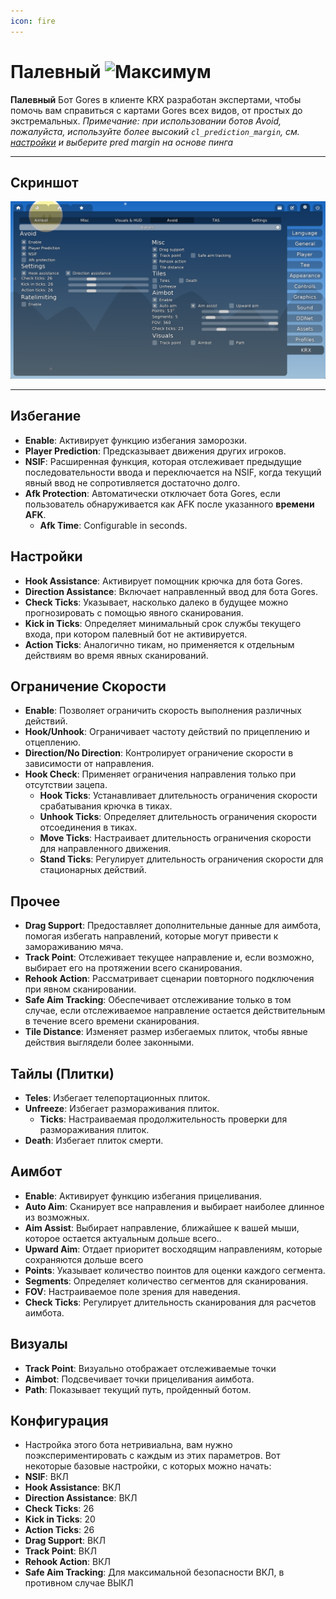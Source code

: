 ```yaml
---
icon: fire
---
```


# Палевный ![Максимум](https://img.shields.io/badge/Ultimate-%23f76d6d?style=flat-square)
**Палевный** Бот Gores в клиенте KRX разработан экспертами, чтобы помочь вам справиться с картами Gores всех видов, от простых до экстремальных.
*Примечание: при использовании ботов Avoid, пожалуйста, используйте более высокий `cl_prediction_margin`, см. [настройки](../settings.md) и выберите pred margin на основе пинга*

---

## **Скриншот**
![Палевное Меню - Рекомендованные настройки](https://raw.githubusercontent.com/Krixx1337/krxclient-docs/refs/heads/main/images/blatant-menu.png)

---

## **Избегание**
- **Enable**: Активирует функцию избегания заморозки.
- **Player Prediction**: Предсказывает движения других игроков.
- **NSIF**: Расширенная функция, которая отслеживает предыдущие последовательности ввода и переключается на NSIF, когда текущий явный ввод не сопротивляется достаточно долго.
- **Afk Protection**: Автоматически отключает бота Gores, если пользователь обнаруживается как AFK после указанного **времени AFK**.
  - **Afk Time**: Configurable in seconds.

## **Настройки**
- **Hook Assistance**: Активирует помощник крючка для бота Gores.
- **Direction Assistance**: Включает направленный ввод для бота Gores.
- **Check Ticks**: Указывает, насколько далеко в будущее можно прогнозировать с помощью явного сканирования.
- **Kick in Ticks**: Определяет минимальный срок службы текущего входа, при котором палевный бот не активируется.
- **Action Ticks**: Аналогично тикам, но применяется к отдельным действиям во время явных сканирований.

## **Ограничение Скорости**
- **Enable**: Позволяет ограничить скорость выполнения различных действий.
- **Hook/Unhook**: Ограничивает частоту действий по прицеплению и отцеплению.
- **Direction/No Direction**: Контролирует ограничение скорости в зависимости от направления.
- **Hook Check**: Применяет ограничения направления только при отсутствии зацепа.
  - **Hook Ticks**: Устанавливает длительность ограничения скорости срабатывания крючка в тиках.
  - **Unhook Ticks**: Определяет длительность ограничения скорости отсоединения в тиках.
  - **Move Ticks**: Настраивает длительность ограничения скорости для направленного движения.
  - **Stand Ticks**: Регулирует длительность ограничения скорости для стационарных действий.

## **Прочее**
- **Drag Support**: Предоставляет дополнительные данные для аимбота, помогая избегать направлений, которые могут привести к замораживанию мяча.
- **Track Point**: Отслеживает текущее направление и, если возможно, выбирает его на протяжении всего сканирования.
- **Rehook Action**: Рассматривает сценарии повторного подключения при явном сканировании.
- **Safe Aim Tracking**: Обеспечивает отслеживание только в том случае, если отслеживаемое направление остается действительным в течение всего времени сканирования.
- **Tile Distance**: Изменяет размер избегаемых плиток, чтобы явные действия выглядели более законными.

## **Тайлы (Плитки)**
- **Teles**: Избегает телепортационных плиток.
- **Unfreeze**: Избегает размораживания плиток.
  - **Ticks**: Настраиваемая продолжительность проверки для размораживания плиток.
- **Death**: Избегает плиток смерти.

## **Аимбот**
- **Enable**: Активирует функцию избегания прицеливания.
- **Auto Aim**: Сканирует все направления и выбирает наиболее длинное из возможных.
- **Aim Assist**: Выбирает направление, ближайшее к вашей мыши, которое остается актуальным дольше всего..
- **Upward Aim**: Отдает приоритет восходящим направлениям, которые сохраняются дольше всего
- **Points**: Указывает количество поинтов для оценки каждого сегмента.
- **Segments**: Определяет количество сегментов для сканирования.
- **FOV**: Настраиваемое поле зрения для наведения.
- **Check Ticks**: Регулирует длительность сканирования для расчетов аимбота.

## **Визуалы**
- **Track Point**: Визуально отображает отслеживаемые точки
- **Aimbot**: Подсвечивает точки прицеливания аимбота.
- **Path**: Показывает текущий путь, пройденный ботом.

## **Конфигурация**
- Настройка этого бота нетривиальна, вам нужно поэкспериментировать с каждым из этих параметров. Вот некоторые базовые настройки, с которых можно начать:
- **NSIF**: ВКЛ
- **Hook Assistance**: ВКЛ
- **Direction Assistance**: ВКЛ
- **Check Ticks**: 26
- **Kick in Ticks**: 20
- **Action Ticks**: 26
- **Drag Support**: ВКЛ
- **Track Point**: ВКЛ
- **Rehook Action**: ВКЛ
- **Safe Aim Tracking**: Для максимальной безопасности ВКЛ, в противном случае ВЫКЛ
